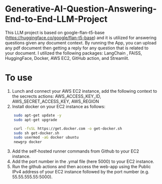 # Generative-AI-Question-Answering-End-to-End-LLM-Project

This LLM project is based on google-flan-t5-base (https://huggingface.co/google/flan-t5-base) and it is utilized for answering questions given any document context. By running the App, you can upload any pdf document then getting a reply for any question that is related to your document. I utilized the following packages: LangChain , FAISS, HuggingFace, Docker, AWS EC2, GitHub action, and Streamlit.

# To use
1. Lunch and connect your AWS EC2 instance, add the following context to the secrects actions: AWS_ACCESS_KEY_ID, AWS_SECRET_ACCESS_KEY, AWS_REGION
2. Install docker on your EC2 instance as follows:
```bash
    sudo apt-get update -y
    sudo apt-get upgrade
```
```bash
    curl -fsSL https://get.docker.com -o get-docker.sh
    sudo sh get-docker.sh
    sudo usermod -aG docker ubuntu
    newgrp docker
```
3. Add the self-hosted runner commands from Github to your EC2 instance.
4. Add the port number in the .ymal file (here 5000)  to your EC2 instance.
5. Run the github actions and then access the web-app using the Public IPv4 address of your EC2 instance followed by the port number (e.g. 55.55.555.55:5000).
